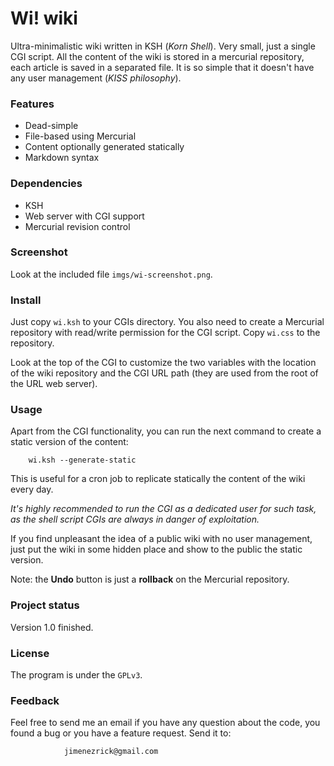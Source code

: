Wi! wiki
========
Ultra-minimalistic wiki written in KSH (*Korn Shell*). Very small, just a single CGI script.
All the content of the wiki is stored in a mercurial repository, each article is
saved in a separated file. It is so simple that it doesn't have any user management
(*KISS philosophy*).

### Features
+ Dead-simple
+ File-based using Mercurial
+ Content optionally generated statically
+ Markdown syntax

### Dependencies
+ KSH
+ Web server with CGI support
+ Mercurial revision control

### Screenshot
Look at the included file `imgs/wi-screenshot.png`.

### Install
Just copy `wi.ksh` to your CGIs directory. You also need to create a Mercurial
repository with read/write permission for the CGI script. Copy `wi.css` to the
repository.

Look at the top of the CGI to customize the two variables with the location of
the wiki repository and the CGI URL path (they are used from the root of the
URL web server).

### Usage
Apart from the CGI functionality, you can run the next command to create a
static version of the content:

		wi.ksh --generate-static

This is useful for a cron job to replicate statically the content of the wiki
every day.

*It's highly recommended to run the CGI as a dedicated user for such task, as the
shell script CGIs are always in danger of exploitation.*

If you find unpleasant the idea of a public wiki with no user management, just
put the wiki in some hidden place and show to the public the static version.

Note: the **Undo** button is just a **rollback** on the Mercurial repository.

### Project status
Version 1.0 finished.

### License
The program is under the `GPLv3`.

### Feedback
Feel free to send me an email if you have any question about the code, you found
a bug or you have a feature request. Send it to:

                jimenezrick@gmail.com
